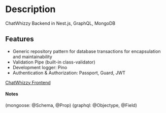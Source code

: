 # Description

ChatWhizzy Backend in Nest.js, GraphQL, MongoDB

## Features

- Generic repository pattern for database transactions for encapsulation and maintainability
- Validation Pipe (built-in class-validator)
- Development logger: Pino
- Authentication & Authorization: Passport, Guard, JWT

[ChatWhizzy Frontend](https://github.com/jparkley/nestjs-react-graphql-chatwhizzy-front)

#### Notes

(mongoose: @Schema, @Prop)
(graphql: @Objectype, @Field)
